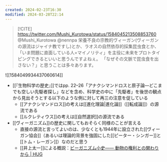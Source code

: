 ```yaml
---
created: 2024-02-23T16:30
modified: 2024-03-28T22:14
---
```


> [!CITE] https://twitter.com/Mushi_Kurotowa/status/1584045213508853760 @Mushi_Kurotowa 
> @nennpa 栄養不良の宗教的ヴィーガン(ヴィーガンの源流はジャイナ教ですし)とか、ラオスの自然依存的採集昆虫食とか、「いま問題に直面している人=マイノリティ」を主役に未来をプロトタイピングできるといいと思うんですよねぇ。
>「なぜその文脈で昆虫食を出さない？」と思うことは多々あります。

![[1584049934437060614]]


- [[『生物科学の歴史』]]ではpp. 22–26「アナクシマンドロスと原子論—どこまでも空しい先駆者探し」などを含め、科学史の中に「先駆者」を後世の観点から見出そうとする以下のような例に対して再三の注意を促している
	- [[アナクシマンドロス]]の考えは[[進化理論|進化論]]（[[転成論]]）の源流である
	- [[ルクレティウス]]の考えは[[自然選択]]の源流である
- [[ヴィーガニズム]]の歴史に関してもおそらく同様のことが言える
	- 直接の源流と言ってよいのは、少なくとも1944年に設立された[[ヴィーガン協会]]（あるいは理論的背景を強固にした[[ピーター・シンガー]]と[[トム・レーガン]]）なのだと思う
	- [[井上太一]]による概説：[ビーガニズム小史—— 動物の権利との関わりから | HUG](https://veganwithanimals.com/2023/01/15/ビーガニズム小史-動物の権利との関わりから/ )
